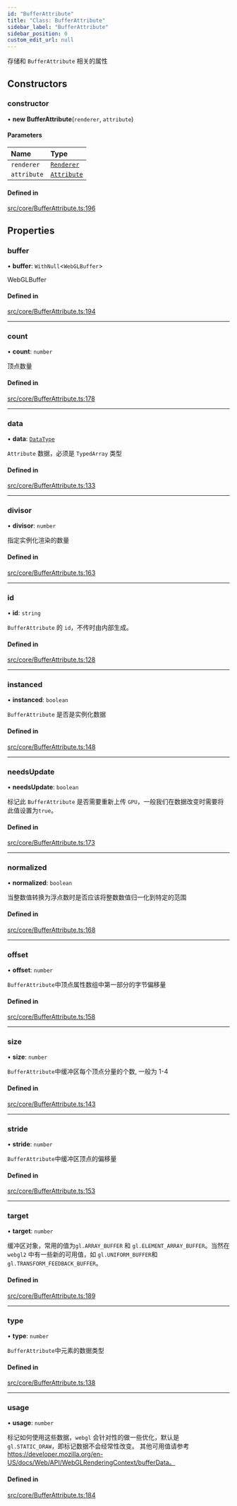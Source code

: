 ```yaml
---
id: "BufferAttribute"
title: "Class: BufferAttribute"
sidebar_label: "BufferAttribute"
sidebar_position: 0
custom_edit_url: null
---
```


存储和 `BufferAttribute` 相关的属性

## Constructors

### constructor

• **new BufferAttribute**(`renderer`, `attribute`)

#### Parameters

| Name | Type |
| :------ | :------ |
| `renderer` | [`Renderer`](Renderer.md) |
| `attribute` | [`Attribute`](../interfaces/Attribute.md) |

#### Defined in

[src/core/BufferAttribute.ts:196](https://github.com/sakitam-gis/vis-engine/blob/master/src/core/BufferAttribute.ts?at&#x3D;5cce138#line&#x3D;196)

## Properties

### buffer

• **buffer**: `WithNull`<`WebGLBuffer`\>

WebGLBuffer

#### Defined in

[src/core/BufferAttribute.ts:194](https://github.com/sakitam-gis/vis-engine/blob/master/src/core/BufferAttribute.ts?at&#x3D;5cce138#line&#x3D;194)

___

### count

• **count**: `number`

顶点数量

#### Defined in

[src/core/BufferAttribute.ts:178](https://github.com/sakitam-gis/vis-engine/blob/master/src/core/BufferAttribute.ts?at&#x3D;5cce138#line&#x3D;178)

___

### data

• **data**: [`DataType`](../#datatype)

`Attribute` 数据，必须是 `TypedArray` 类型

#### Defined in

[src/core/BufferAttribute.ts:133](https://github.com/sakitam-gis/vis-engine/blob/master/src/core/BufferAttribute.ts?at&#x3D;5cce138#line&#x3D;133)

___

### divisor

• **divisor**: `number`

指定实例化渲染的数量

#### Defined in

[src/core/BufferAttribute.ts:163](https://github.com/sakitam-gis/vis-engine/blob/master/src/core/BufferAttribute.ts?at&#x3D;5cce138#line&#x3D;163)

___

### id

• **id**: `string`

`BufferAttribute` 的 `id`，不传时由内部生成。

#### Defined in

[src/core/BufferAttribute.ts:128](https://github.com/sakitam-gis/vis-engine/blob/master/src/core/BufferAttribute.ts?at&#x3D;5cce138#line&#x3D;128)

___

### instanced

• **instanced**: `boolean`

`BufferAttribute` 是否是实例化数据

#### Defined in

[src/core/BufferAttribute.ts:148](https://github.com/sakitam-gis/vis-engine/blob/master/src/core/BufferAttribute.ts?at&#x3D;5cce138#line&#x3D;148)

___

### needsUpdate

• **needsUpdate**: `boolean`

标记此 `BufferAttribute` 是否需要重新上传 `GPU`，一般我们在数据改变时需要将此值设置为`true`。

#### Defined in

[src/core/BufferAttribute.ts:173](https://github.com/sakitam-gis/vis-engine/blob/master/src/core/BufferAttribute.ts?at&#x3D;5cce138#line&#x3D;173)

___

### normalized

• **normalized**: `boolean`

当整数值转换为浮点数时是否应该将整数数值归一化到特定的范围

#### Defined in

[src/core/BufferAttribute.ts:168](https://github.com/sakitam-gis/vis-engine/blob/master/src/core/BufferAttribute.ts?at&#x3D;5cce138#line&#x3D;168)

___

### offset

• **offset**: `number`

`BufferAttribute`中顶点属性数组中第一部分的字节偏移量

#### Defined in

[src/core/BufferAttribute.ts:158](https://github.com/sakitam-gis/vis-engine/blob/master/src/core/BufferAttribute.ts?at&#x3D;5cce138#line&#x3D;158)

___

### size

• **size**: `number`

`BufferAttribute`中缓冲区每个顶点分量的个数, 一般为 1-4

#### Defined in

[src/core/BufferAttribute.ts:143](https://github.com/sakitam-gis/vis-engine/blob/master/src/core/BufferAttribute.ts?at&#x3D;5cce138#line&#x3D;143)

___

### stride

• **stride**: `number`

`BufferAttribute`中缓冲区顶点的偏移量

#### Defined in

[src/core/BufferAttribute.ts:153](https://github.com/sakitam-gis/vis-engine/blob/master/src/core/BufferAttribute.ts?at&#x3D;5cce138#line&#x3D;153)

___

### target

• **target**: `number`

缓冲区对象，常用的值为`gl.ARRAY_BUFFER` 和 `gl.ELEMENT_ARRAY_BUFFER`。当然在`webgl2` 中有一些新的可用值，如 `gl.UNIFORM_BUFFER`和 `gl.TRANSFORM_FEEDBACK_BUFFER`。

#### Defined in

[src/core/BufferAttribute.ts:189](https://github.com/sakitam-gis/vis-engine/blob/master/src/core/BufferAttribute.ts?at&#x3D;5cce138#line&#x3D;189)

___

### type

• **type**: `number`

`BufferAttribute`中元素的数据类型

#### Defined in

[src/core/BufferAttribute.ts:138](https://github.com/sakitam-gis/vis-engine/blob/master/src/core/BufferAttribute.ts?at&#x3D;5cce138#line&#x3D;138)

___

### usage

• **usage**: `number`

标记如何使用这些数据，`webgl` 会针对性的做一些优化，默认是 `gl.STATIC_DRAW`，即标记数据不会经常性改变。
其他可用值请参考 https://developer.mozilla.org/en-US/docs/Web/API/WebGLRenderingContext/bufferData。

#### Defined in

[src/core/BufferAttribute.ts:184](https://github.com/sakitam-gis/vis-engine/blob/master/src/core/BufferAttribute.ts?at&#x3D;5cce138#line&#x3D;184)
